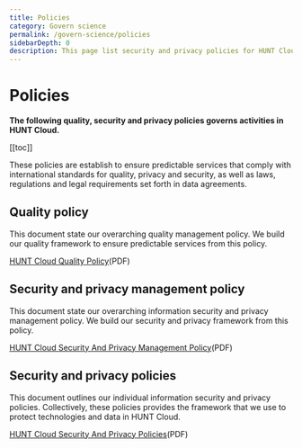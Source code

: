 ```yaml
---
title: Policies
category: Govern science
permalink: /govern-science/policies
sidebarDepth: 0
description: This page list security and privacy policies for HUNT Cloud.
---
```


# Policies

**The following quality, security and privacy policies governs activities in HUNT Cloud.** 

[[toc]]

These policies are establish to ensure predictable services that comply with international standards for quality, privacy and security, as well as laws, regulations and legal requirements set forth in data agreements.


## Quality policy

This document state our overarching quality management policy. We build our quality framework to ensure predictable services from this policy.

[HUNT Cloud Quality Policy](https://assets.hdc.ntnu.no/assets/policies/hunt-cloud-quality-policy.pdf)(PDF)

## Security and privacy management policy

This document state our overarching information security and privacy management policy. We build our security and privacy framework from this policy.

[HUNT Cloud Security And Privacy Management Policy](https://assets.hdc.ntnu.no/assets/policies/hunt-cloud-security-and-privacy-management-policy.pdf)(PDF)


## Security and privacy policies

This document outlines our individual information security and privacy policies. Collectively, these policies provides the framework that we use to protect technologies and data in HUNT Cloud. 

[HUNT Cloud Security And Privacy Policies](https://assets.hdc.ntnu.no/assets/policies/hunt-cloud-security-and-privacy-policies.pdf)(PDF)


